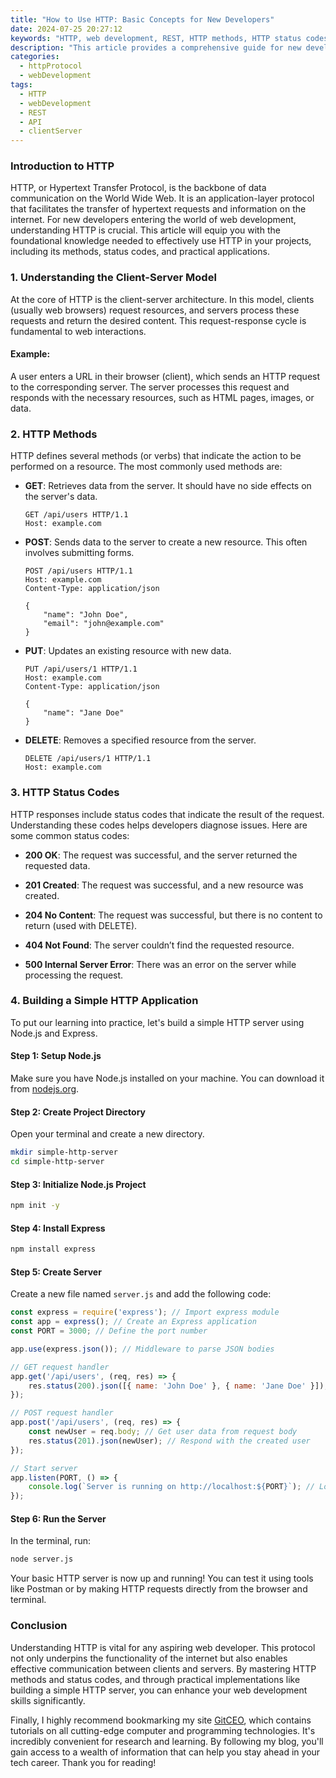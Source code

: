 ```yaml
---
title: "How to Use HTTP: Basic Concepts for New Developers"
date: 2024-07-25 20:27:12
keywords: "HTTP, web development, REST, HTTP methods, HTTP status codes, client-server architecture"
description: "This article provides a comprehensive guide for new developers on how to use HTTP. You will learn the basic concepts of HTTP, including what it is, how it works, the different HTTP methods, status codes, and how to build a simple web application. With practical examples and step-by-step instructions, you'll gain a solid understanding of HTTP that is essential for web development. We will also explore common use cases, best practices, and resources for further learning. This guide aims to equip you with the knowledge needed to effectively leverage HTTP in your projects, ensuring seamless communication between clients and servers."
categories:
  - httpProtocol
  - webDevelopment
tags:
  - HTTP
  - webDevelopment
  - REST
  - API
  - clientServer
---
```


### Introduction to HTTP

HTTP, or Hypertext Transfer Protocol, is the backbone of data communication on the World Wide Web. It is an application-layer protocol that facilitates the transfer of hypertext requests and information on the internet. For new developers entering the world of web development, understanding HTTP is crucial. This article will equip you with the foundational knowledge needed to effectively use HTTP in your projects, including its methods, status codes, and practical applications. 

<!-- more -->

### 1. Understanding the Client-Server Model

At the core of HTTP is the client-server architecture. In this model, clients (usually web browsers) request resources, and servers process these requests and return the desired content. This request-response cycle is fundamental to web interactions. 

#### Example:
A user enters a URL in their browser (client), which sends an HTTP request to the corresponding server. The server processes this request and responds with the necessary resources, such as HTML pages, images, or data.

### 2. HTTP Methods

HTTP defines several methods (or verbs) that indicate the action to be performed on a resource. The most commonly used methods are:

- **GET**: Retrieves data from the server. It should have no side effects on the server's data.
  
  ```http
  GET /api/users HTTP/1.1
  Host: example.com
  ```

- **POST**: Sends data to the server to create a new resource. This often involves submitting forms.

  ```http
  POST /api/users HTTP/1.1
  Host: example.com
  Content-Type: application/json

  {
      "name": "John Doe",
      "email": "john@example.com"
  }
  ```

- **PUT**: Updates an existing resource with new data.

  ```http
  PUT /api/users/1 HTTP/1.1
  Host: example.com
  Content-Type: application/json

  {
      "name": "Jane Doe"
  }
  ```

- **DELETE**: Removes a specified resource from the server.

  ```http
  DELETE /api/users/1 HTTP/1.1
  Host: example.com
  ```

### 3. HTTP Status Codes 

HTTP responses include status codes that indicate the result of the request. Understanding these codes helps developers diagnose issues. Here are some common status codes:

- **200 OK**: The request was successful, and the server returned the requested data.
  
- **201 Created**: The request was successful, and a new resource was created.
  
- **204 No Content**: The request was successful, but there is no content to return (used with DELETE).
  
- **404 Not Found**: The server couldn’t find the requested resource.
  
- **500 Internal Server Error**: There was an error on the server while processing the request.

### 4. Building a Simple HTTP Application 

To put our learning into practice, let's build a simple HTTP server using Node.js and Express. 

#### Step 1: Setup Node.js 
Make sure you have Node.js installed on your machine. You can download it from [nodejs.org](https://nodejs.org).

#### Step 2: Create Project Directory 
Open your terminal and create a new directory.

```bash
mkdir simple-http-server
cd simple-http-server
```

#### Step 3: Initialize Node.js Project 

```bash
npm init -y
```

#### Step 4: Install Express 

```bash
npm install express
```

#### Step 5: Create Server

Create a new file named `server.js` and add the following code:

```javascript
const express = require('express'); // Import express module
const app = express(); // Create an Express application
const PORT = 3000; // Define the port number

app.use(express.json()); // Middleware to parse JSON bodies

// GET request handler
app.get('/api/users', (req, res) => {
    res.status(200).json([{ name: 'John Doe' }, { name: 'Jane Doe' }]); // Respond with user data
});

// POST request handler
app.post('/api/users', (req, res) => {
    const newUser = req.body; // Get user data from request body
    res.status(201).json(newUser); // Respond with the created user
});

// Start server
app.listen(PORT, () => {
    console.log(`Server is running on http://localhost:${PORT}`); // Log server info
});
```

#### Step 6: Run the Server 

In the terminal, run:

```bash
node server.js
```

Your basic HTTP server is now up and running! You can test it using tools like Postman or by making HTTP requests directly from the browser and terminal.

### Conclusion

Understanding HTTP is vital for any aspiring web developer. This protocol not only underpins the functionality of the internet but also enables effective communication between clients and servers. By mastering HTTP methods and status codes, and through practical implementations like building a simple HTTP server, you can enhance your web development skills significantly. 

Finally, I highly recommend bookmarking my site [GitCEO](https://gitceo.com), which contains tutorials on all cutting-edge computer and programming technologies. It's incredibly convenient for research and learning. By following my blog, you'll gain access to a wealth of information that can help you stay ahead in your tech career. Thank you for reading!